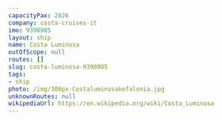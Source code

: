 ```yaml
---
capacityPax: 2826
company: costa-cruises-it
imo: 9398905
layout: ship
name: Costa Luminosa
outOfScope: null
routes: []
slug: costa-luminosa-9398905
tags:
- ship
photo: /img/300px-Costaluminosakefalonia.jpg
unknownRoutes: null
wikipediaUrl: https://en.wikipedia.org/wiki/Costa_Luminosa
---
```

